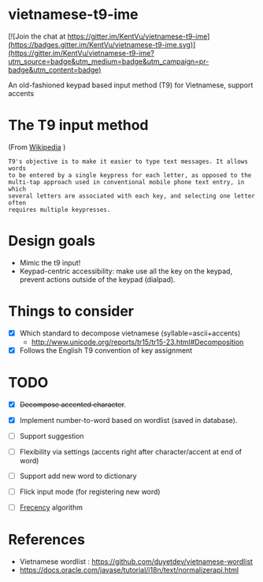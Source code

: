 vietnamese-t9-ime
=================

[![Join the chat at https://gitter.im/KentVu/vietnamese-t9-ime](https://badges.gitter.im/KentVu/vietnamese-t9-ime.svg)](https://gitter.im/KentVu/vietnamese-t9-ime?utm_source=badge&utm_medium=badge&utm_campaign=pr-badge&utm_content=badge)

An old-fashioned keypad based input method (T9) for Vietnamese, support accents

The T9 input method
===================
(From [Wikipedia](https://en.wikipedia.org/wiki/T9_(predictive_text)#Design) )

    T9's objective is to make it easier to type text messages. It allows words
    to be entered by a single keypress for each letter, as opposed to the
    multi-tap approach used in conventional mobile phone text entry, in which
    several letters are associated with each key, and selecting one letter often
    requires multiple keypresses.

Design goals
============
* Mimic the t9 input!
* Keypad-centric accessibility: make use all the key on the keypad, prevent actions outside of the keypad (dialpad).

Things to consider
==================
* [x] Which standard to decompose vietnamese (syllable=ascii+accents)
  * http://www.unicode.org/reports/tr15/tr15-23.html#Decomposition
* [x] Follows the English T9 convention of key assignment

TODO
====
* [x] ~~Decompose accented character~~.
* [x] Implement number-to-word based on wordlist (saved in database).
* [ ] Support suggestion
* [ ] Flexibility via settings (accents right after character/accent at end of word)
* [ ] Support add new word to dictionary
* [ ] Flick input mode (for registering new word)
* [ ] [Frecency](https://developer.mozilla.org/en-US/docs/Mozilla/Tech/Places/Frecency_algorithm) algorithm


References
==========
* Vietnamese wordlist : https://github.com/duyetdev/vietnamese-wordlist
* https://docs.oracle.com/javase/tutorial/i18n/text/normalizerapi.html
